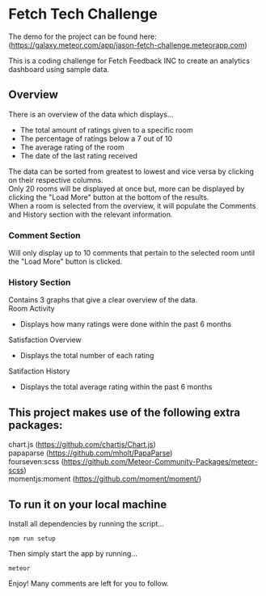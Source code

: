 # Fetch Tech Challenge

The demo for the project can be found here: (https://galaxy.meteor.com/app/jason-fetch-challenge.meteorapp.com)<br>

This is a coding challenge for Fetch Feedback INC to create an analytics dashboard using sample data.<br>

## Overview
There is an overview of the data which displays...
* The total amount of ratings given to a specific room
* The percentage of ratings below a 7 out of 10
* The average rating of the room
* The date of the last rating received

The data can be sorted from greatest to lowest and vice versa by clicking on their respective columns.<br>
Only 20 rooms will be displayed at once but, more can be displayed by clicking the "Load More" button at the bottom of the results.<br>
When a room is selected from the overview, it will populate the Comments and History section with the relevant information.<br>

### Comment Section
Will only display up to 10 comments that pertain to the selected room until the "Load More" button is clicked.

### History Section
Contains 3 graphs that give a clear overview of the data.<br>
Room Activity
* Displays how many ratings were done within the past 6 months

Satisfaction Overview
* Displays the total number of each rating

Satifaction History
* Displays the total average rating within the past 6 months

## This project makes use of the following extra packages:

chart.js (https://github.com/chartjs/Chart.js)<br>
papaparse (https://github.com/mholt/PapaParse)<br>
fourseven:scss (https://github.com/Meteor-Community-Packages/meteor-scss)<br>
momentjs:moment (https://github.com/moment/moment/)<br>

## To run it on your local machine
Install all dependencies by running the script...

```node
npm run setup
```

Then simply start the app by running...
```node
meteor
```

Enjoy! Many comments are left for you to follow.